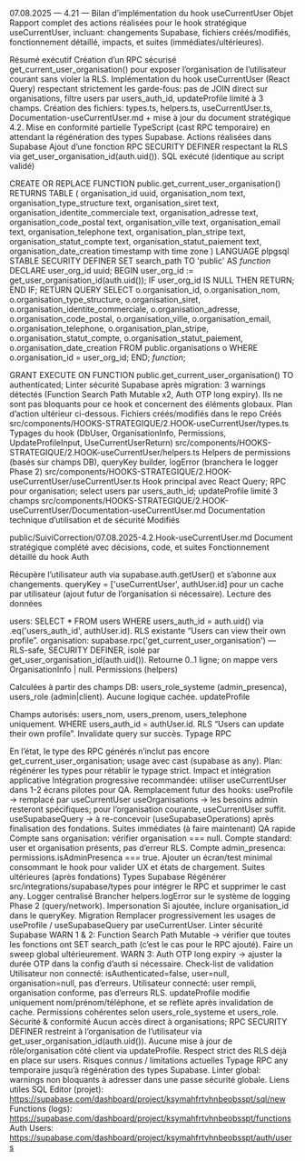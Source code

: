 07.08.2025 — 4.21 — Bilan d’implémentation du hook useCurrentUser
Objet Rapport complet des actions réalisées pour le hook stratégique useCurrentUser, incluant: changements Supabase, fichiers créés/modifiés, fonctionnement détaillé, impacts, et suites (immédiates/ultérieures).

Résumé exécutif
Création d’un RPC sécurisé get_current_user_organisation() pour exposer l’organisation de l’utilisateur courant sans violer la RLS.
Implémentation du hook useCurrentUser (React Query) respectant strictement les garde-fous: pas de JOIN direct sur organisations, filtre users par users_auth_id, updateProfile limité à 3 champs.
Création des fichiers: types.ts, helpers.ts, useCurrentUser.ts, Documentation-useCurrentUser.md + mise à jour du document stratégique 4.2.
Mise en conformité partielle TypeScript (cast RPC temporaire) en attendant la régénération des types Supabase.
Actions réalisées dans Supabase
Ajout d’une fonction RPC SECURITY DEFINER respectant la RLS via get_user_organisation_id(auth.uid()).
SQL exécuté (identique au script validé)

CREATE OR REPLACE FUNCTION public.get_current_user_organisation()
RETURNS TABLE (
  organisation_id uuid,
  organisation_nom text,
  organisation_type_structure text,
  organisation_siret text,
  organisation_identite_commerciale text,
  organisation_adresse text,
  organisation_code_postal text,
  organisation_ville text,
  organisation_email text,
  organisation_telephone text,
  organisation_plan_stripe text,
  organisation_statut_compte text,
  organisation_statut_paiement text,
  organisation_date_creation timestamp with time zone
)
LANGUAGE plpgsql
STABLE
SECURITY DEFINER
SET search_path TO 'public'
AS $function$
DECLARE
  user_org_id uuid;
BEGIN
  user_org_id := get_user_organisation_id(auth.uid());
  IF user_org_id IS NULL THEN RETURN; END IF;
  RETURN QUERY
  SELECT 
    o.organisation_id,
    o.organisation_nom,
    o.organisation_type_structure,
    o.organisation_siret,
    o.organisation_identite_commerciale,
    o.organisation_adresse,
    o.organisation_code_postal,
    o.organisation_ville,
    o.organisation_email,
    o.organisation_telephone,
    o.organisation_plan_stripe,
    o.organisation_statut_compte,
    o.organisation_statut_paiement,
    o.organisation_date_creation
  FROM public.organisations o
  WHERE o.organisation_id = user_org_id;
END;
$function$;

GRANT EXECUTE ON FUNCTION public.get_current_user_organisation() TO authenticated;
Linter sécurité Supabase après migration: 3 warnings détectés (Function Search Path Mutable x2, Auth OTP long expiry). Ils ne sont pas bloquants pour ce hook et concernent des éléments globaux. Plan d’action ultérieur ci-dessous.
Fichiers créés/modifiés dans le repo Créés
src/components/HOOKS-STRATEGIQUE/2.HOOK-useCurrentUser/types.ts
Typages du hook (DbUser, OrganisationInfo, Permissions, UpdateProfileInput, UseCurrentUserReturn)
src/components/HOOKS-STRATEGIQUE/2.HOOK-useCurrentUser/helpers.ts
Helpers de permissions (basés sur champs DB), queryKey builder, logError (branchera le logger Phase 2)
src/components/HOOKS-STRATEGIQUE/2.HOOK-useCurrentUser/useCurrentUser.ts
Hook principal avec React Query; RPC pour organisation; select users par users_auth_id; updateProfile limité 3 champs
src/components/HOOKS-STRATEGIQUE/2.HOOK-useCurrentUser/Documentation-useCurrentUser.md
Documentation technique d’utilisation et de sécurité
Modifiés

public/SuiviCorrection/07.08.2025-4.2.Hook-useCurrentUser.md
Document stratégique complété avec décisions, code, et suites
Fonctionnement détaillé du hook
Auth

Récupère l’utilisateur auth via supabase.auth.getUser() et s’abonne aux changements.
queryKey = ['useCurrentUser', authUser.id] pour un cache par utilisateur (ajout futur de l’organisation si nécessaire).
Lecture des données

users: SELECT * FROM users WHERE users_auth_id = auth.uid() via .eq('users_auth_id', authUser.id). RLS existante “Users can view their own profile”.
organisation: supabase.rpc('get_current_user_organisation') — RLS-safe, SECURITY DEFINER, isolé par get_user_organisation_id(auth.uid()). Retourne 0..1 ligne; on mappe vers OrganisationInfo | null.
Permissions (helpers)

Calculées à partir des champs DB: users_role_systeme (admin_presenca), users_role (admin|client). Aucune logique cachée.
updateProfile

Champs autorisés: users_nom, users_prenom, users_telephone uniquement.
WHERE users_auth_id = authUser.id. RLS “Users can update their own profile”.
Invalidate query sur succès.
Typage RPC

En l’état, le type des RPC générés n’inclut pas encore get_current_user_organisation; usage avec cast (supabase as any). Plan: régénérer les types pour rétablir le typage strict.
Impact et intégration applicative
Intégration progressive recommandée: utiliser useCurrentUser dans 1-2 écrans pilotes pour QA.
Remplacement futur des hooks:
useProfile → remplacé par useCurrentUser
useOrganisations → les besoins admin resteront spécifiques; pour l’organisation courante, useCurrentUser suffit.
useSupabaseQuery → à re-concevoir (useSupabaseOperations) après finalisation des fondations.
Suites immédiates (à faire maintenant)
QA rapide
Compte sans organisation: vérifier organisation === null.
Compte standard: user et organisation présents, pas d’erreur RLS.
Compte admin_presenca: permissions.isAdminPresenca === true.
Ajouter un écran/test minimal consommant le hook pour valider UX et états de chargement.
Suites ultérieures (après fondations)
Types Supabase
Régénérer src/integrations/supabase/types pour intégrer le RPC et supprimer le cast any.
Logger centralisé
Brancher helpers.logError sur le système de logging Phase 2 (query/network).
Impersonation
Si ajoutée, inclure organisation_id dans le queryKey.
Migration
Remplacer progressivement les usages de useProfile / useSupabaseQuery par useCurrentUser.
Linter sécurité Supabase
WARN 1 & 2: Function Search Path Mutable → vérifier que toutes les fonctions ont SET search_path (c’est le cas pour le RPC ajouté). Faire un sweep global ultérieurement.
WARN 3: Auth OTP long expiry → ajuster la durée OTP dans la config d’auth si nécessaire.
Check-list de validation
 Utilisateur non connecté: isAuthenticated=false, user=null, organisation=null, pas d’erreurs.
 Utilisateur connecté: user rempli, organisation conforme, pas d’erreurs RLS.
 updateProfile modifie uniquement nom/prénom/téléphone, et se reflète après invalidation de cache.
 Permissions cohérentes selon users_role_systeme et users_role.
Sécurité & conformité
Aucun accès direct à organisations; RPC SECURITY DEFINER restreint à l’organisation de l’utilisateur via get_user_organisation_id(auth.uid()).
Aucune mise à jour de rôle/organisation côté client via updateProfile.
Respect strict des RLS déjà en place sur users.
Risques connus / limitations actuelles
Typage RPC any temporaire jusqu’à régénération des types Supabase.
Linter global: warnings non bloquants à adresser dans une passe sécurité globale.
Liens utiles
SQL Editor (projet): https://supabase.com/dashboard/project/ksymahfrtvhnbeobsspt/sql/new
Functions (logs): https://supabase.com/dashboard/project/ksymahfrtvhnbeobsspt/functions
Auth Users: https://supabase.com/dashboard/project/ksymahfrtvhnbeobsspt/auth/users
